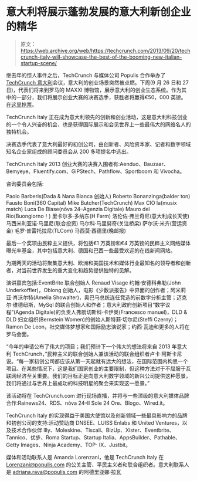 # 意大利将展示蓬勃发展的意大利新创企业的精华

> 原文：<https://web.archive.org/web/https://techcrunch.com/2013/09/20/techcrunch-italy-will-showcase-the-best-of-the-booming-new-italian-startup-scene/>

继去年的惊人事件之后，TechCrunch 与媒体公司 Populis 合作举办了 [TechCrunch 意大利](https://web.archive.org/web/20221003224002/http://www.techcrunch-italy.com/startup-competition)会议，意大利的创业场景突然被点燃。下周(9 月 26 日和 27 日)，代表们将来到罗马的 MAXXI 博物馆，展示意大利的创业生态系统。作为其中的一部分，我们将展示创业大赛的决赛选手，获胜者将赢得€50，000 英镑。[在这里抢票](https://web.archive.org/web/20221003224002/http://techcrunchitaly2013.eventbrite.com/)。

TechCrunch Italy 正在成为意大利领先的创新和创业活动，这是意大利科技创业的一个令人兴奋的机会，也是获得国际展示和会见世界上一些最伟大的网络名人的独特机会。

决赛选手代表了意大利最好的初创公司，由创新者、风险资本家、记者和数字领域知名企业家组成的顾问委员会从 200 多项提名中选出。

TechCrunch Italy 2013 创业大赛的决赛入围者有:Aenduo、Bauzaar、Bemyeye、Fluentify.com、GiPStech、Pathflow、Sportboom 和 Vivocha。

咨询委员会包括:

Paolo Barberis(Dada & Nana Bianca 创始人)
Roberto Bonanzinga(balder ton)
Fausto Boni(360 Capital)
Mike Butcher(TechCrunch)
Max CIO la(musix match)
Luca De Biase(nòva 24–Agenzia Digitale)
Mauro del Rio(Buongiorno！)
里卡尔多·多纳东(H Farm)
洛伦佐·弗兰奇尼(意大利成长天使)
马西米利亚诺·马里尼(联合投资)
马尔科·马里努奇(关注桥梁)
萨尔沃·米齐(营运资金)
毛罗·普雷托拉尼(TLCom)
马西莫·西德里(晚邮报)

最后一个奖项由民粹主义提供，将包括€1 万英镑和€4 万英镑的民粹主义网络媒体曝光率基金，其中包括意大利、德国和巴西一些最受欢迎的在线新闻网站。

为期两天的活动将聚集意大利、欧洲和美国技术和媒体行业最知名的领导者和创新者，对当前世界发生的重大变化和趋势提供独特的见解。

演讲嘉宾包括:EventBrite 联合创始人 Renaud Visage 约翰·安德科弗勒(John Underkoffler)，Oblong 创始人，电影《少数派报告》中界面的创作者；阿米莉亚·肖沃尔特(Amelia Showalter)，奥巴马总统连任竞选的前数字分析主管；迈克尔·维德纽斯，MySql 的联合创始人和作者；意大利政府创新项目“数字议程”(Agenda Digitale)的负责人弗朗切斯科·卡伊奥(Francesco manuel)，DLD & DLD 妇女组织(Bernstein Women)的创始人斯特菲·切尔尼(Steffi Czerny)；Ramon De Leon，社交媒体梦想家和国际励志演说家；约西·瓦迪和更多的人将在罗马会面。

“今年的申请公布了伟大的项目；我们预计下一个伟大的想法将来自 2013 年意大利 TechCrunch，”民粹主义的联合创始人兼该活动的联合组织者卢卡·阿斯卡尼说。“每一家初创公司都应该从第一天起就有远大的想法，在国际范围内构思一个项目。在某些情况下，这是我们国家创业的主要限制，但这种方法对于不屈服于互联网经济至关重要。我们的目标正是向意大利数字领域的新兴公司提供这种愿景，我们将通过与世界上最成功的科技明星的聚会来实现这一愿景。”

该活动将在 TechCrunch.com 进行现场直播，并将与一些顶级的意大利媒体品牌合作:Rainews24、RDS、nòva 24–Il Sole 24 Ore、Blogo、Wired.it。

TechCrunch Italy 的实现得益于美国大使馆以及创新领域一些最具影响力的品牌和初创公司的支持:活动赞助商 DNSEE、LUISS Enlabs 和 United Ventures，以及技术合作伙伴 Illy、Moleskine、Tiscali、BizUp、Xister、Eventbrite、Tannico、优步、Roma Startup、Startup Italia、AppsBuilder、Pathable、Getty Images、Ninja Academy、TOP- IX、Justbit。

媒体和活动联系人是 Amanda Lorenzani，他是 TechCrunch Italy 在 Lorenzani@populis.com 的公关主管、平民主义者和联合组织者。意大利联系人是 adriana.rava@populis.com 的阿德里亚娜·拉瓦